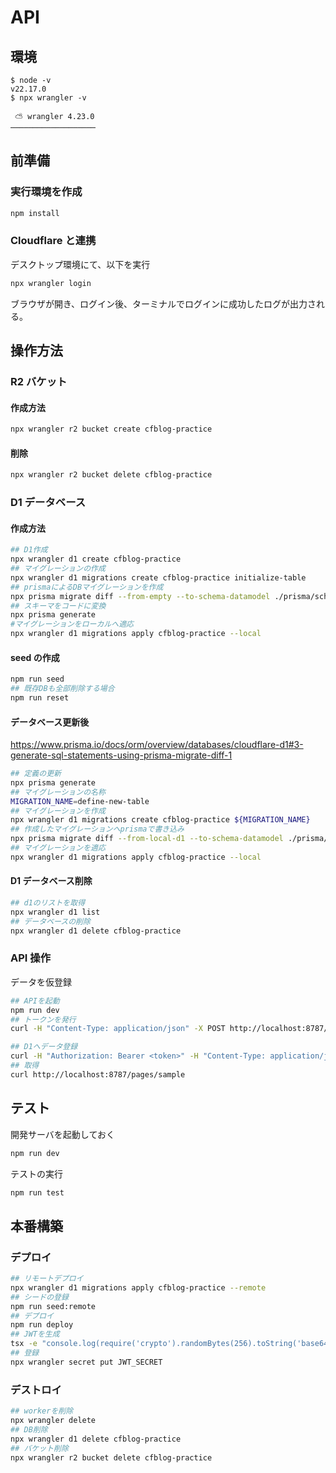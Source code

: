 # API

## 環境

```
$ node -v
v22.17.0
$ npx wrangler -v

 ⛅️ wrangler 4.23.0
───────────────────
```

## 前準備

### 実行環境を作成

```sh
npm install
```

### Cloudflare と連携

デスクトップ環境にて、以下を実行

```sh
npx wrangler login
```

ブラウザが開き、ログイン後、ターミナルでログインに成功したログが出力される。

## 操作方法

### R2 バケット

#### 作成方法

```sh
npx wrangler r2 bucket create cfblog-practice
```

#### 削除

```sh
npx wrangler r2 bucket delete cfblog-practice
```

### D1 データベース

#### 作成方法

```sh
## D1作成
npx wrangler d1 create cfblog-practice
## マイグレーションの作成
npx wrangler d1 migrations create cfblog-practice initialize-table
## prismaによるDBマイグレーションを作成
npx prisma migrate diff --from-empty --to-schema-datamodel ./prisma/schema.prisma --script --output migrations/0001_initialize-table.sql
## スキーマをコードに変換
npx prisma generate
#マイグレーションをローカルへ適応
npx wrangler d1 migrations apply cfblog-practice --local
```

#### seed の作成

```sh
npm run seed
## 既存DBも全部削除する場合
npm run reset
```

#### データベース更新後

https://www.prisma.io/docs/orm/overview/databases/cloudflare-d1#3-generate-sql-statements-using-prisma-migrate-diff-1

```sh
## 定義の更新
npx prisma generate
## マイグレーションの名称
MIGRATION_NAME=define-new-table
## マイグレーションを作成
npx wrangler d1 migrations create cfblog-practice ${MIGRATION_NAME}
## 作成したマイグレーションへprismaで書き込み
npx prisma migrate diff --from-local-d1 --to-schema-datamodel ./prisma/schema.prisma --script --output migrations/<SQLファイル>
## マイグレーションを適応
npx wrangler d1 migrations apply cfblog-practice --local
```

#### D1 データベース削除

```sh
## d1のリストを取得
npx wrangler d1 list
## データベースの削除
npx wrangler d1 delete cfblog-practice
```

### API 操作

データを仮登録

```sh
## APIを起動
npm run dev
## トークンを発行
curl -H "Content-Type: application/json" -X POST http://localhost:8787/user/admin -d '{"handle": "admin", "passwd": "admin"}'

## D1へデータ登録
curl -H "Authorization: Bearer <token>" -H "Content-Type: application/json" -X POST -d "{\"pageId\": \"sample\", \"title\": \"sample\", \"text\": \"sampletext\", \"date\": \"2025-06-17 13:57:24\", \"tags\": [\"hoge\"]}"  http://localhost:8787/pages
## 取得
curl http://localhost:8787/pages/sample
```

## テスト

開発サーバを起動しておく

```sh
npm run dev
```

テストの実行

```sh
npm run test
```

## 本番構築

### デプロイ

```sh
## リモートデプロイ
npx wrangler d1 migrations apply cfblog-practice --remote
## シードの登録
npm run seed:remote
## デプロイ
npm run deploy
## JWTを生成
tsx -e "console.log(require('crypto').randomBytes(256).toString('base64'));"
## 登録
npx wrangler secret put JWT_SECRET
```

### デストロイ

```sh
## workerを削除
npx wrangler delete
## DB削除
npx wrangler d1 delete cfblog-practice
## バケット削除
npx wrangler r2 bucket delete cfblog-practice
```
